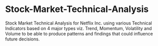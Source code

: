 # Stock-Market-Technical-Analysis
Stock Market Technical Analysis for Netflix Inc. using various Technical Indicators based on 4 major types viz. Trend, Momentum, Volatility and Volume to be able to produce patterns and findings that could influence future decisions.
